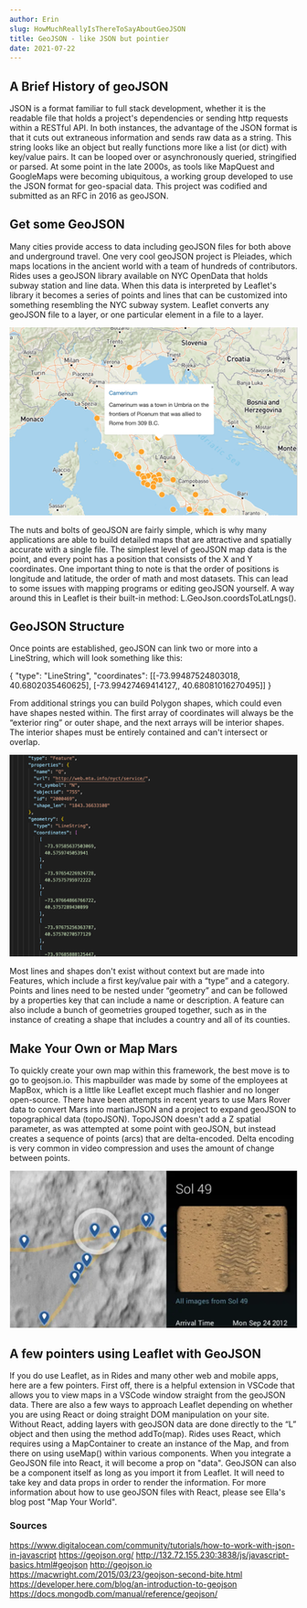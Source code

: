 ```yaml
---
author: Erin 
slug: HowMuchReallyIsThereToSayAboutGeoJSON
title: GeoJSON - like JSON but pointier
date: 2021-07-22
---
```


## A Brief History of geoJSON

JSON is a format familiar to full stack development, whether it is the readable file that holds a project's dependencies or sending http requests within a RESTful API. In both instances, the advantage of the JSON format is that it cuts out extraneous information and sends raw data as a string. This string looks like an object but really functions more like a list (or dict) with key/value pairs. It can be looped over or asynchronously queried, stringified or parsed. At some point in the late 2000s, as tools like MapQuest and GoogleMaps were becoming ubiquitous, a working group developed to use the JSON format for geo-spacial data. This project was codified and submitted as an RFC in 2016 as geoJSON. 

## Get some GeoJSON

Many cities provide access to data including geoJSON files for both above and underground travel. One very cool geoJSON project is Pleiades, which maps locations in the ancient world with a team of hundreds of contributors. Rides uses a geoJSON library available on NYC OpenData that holds subway station and line data. When this data is interpreted by Leaflet's library it becomes a series of points and lines that can be customized into something resembling the NYC subway system. Leaflet converts any geoJSON file to a layer, or one particular element in a file to a layer. 

![Pleiades example](./images/pleiades.png)

The nuts and bolts of geoJSON are fairly simple, which is why many applications are able to build detailed maps that are attractive and spatially accurate with a single file. The simplest level of geoJSON map data is the point, and every point has a position that consists of the X and Y coordinates. One important thing to note is that the order of positions is longitude and latitude, the order of math and most datasets. This can lead to some issues with mapping programs or editing geoJSON yourself. A way around this in Leaflet is their built-in method: L.GeoJson.coordsToLatLngs().

## GeoJSON Structure

Once points are established, geoJSON can link two or more into a LineString, which will look something like this: 

{ "type": "LineString", "coordinates": [[-73.99487524803018, 40.6802035460625], [-73.99427469414127,, 40.68081016270495]] }

From additional strings you can build Polygon shapes, which could even have shapes nested within. The first array of coordinates will always be the “exterior ring” or outer shape, and the next arrays will be interior shapes. The interior shapes must be entirely contained and can't intersect or overlap. 

![GeoJSON example](./images/geoJSONexample.png)

Most lines and shapes don't exist without context but are made into Features, which include a first key/value pair with a “type” and a category. Points and lines need to be nested under “geometry” and can be followed by a properties key that can include a name or description. A feature can also include a bunch of geometries grouped together, such as in the instance of creating a shape that includes a country and all of its counties. 

## Make Your Own or Map Mars

To quickly create your own map within this framework, the best move is to go to geojson.io. This mapbuilder was made by some of the employees at MapBox, which is a little like Leaflet except much flashier and no longer open-source. There have been attempts in recent years to use Mars Rover data to convert Mars into martianJSON and a project to expand geoJSON to topographical data (topoJSON). TopoJSON doesn't add a Z spatial parameter, as was attempted at some point with geoJSON, but instead creates a sequence of points (arcs) that are delta-encoded. Delta encoding is very common in video compression and uses the amount of change between points.

![Mapping Mars example](./images/mappingmars.png)

## A few pointers using Leaflet with GeoJSON

If you do use Leaflet, as in Rides and many other web and mobile apps, here are a few pointers. First off, there is a helpful extension in VSCode that allows you to view maps in a VSCode window straight from the geoJSON data. There are also a few ways to approach Leaflet depending on whether you are using React or doing straight DOM manipulation on your site. Without React, adding layers with geoJSON data are done directly to the “L” object and then using the method addTo(map). Rides uses React, which requires using a MapContainer to create an instance of the Map, and from there on using useMap() within various components. When you integrate a GeoJSON file into React, it will become a prop on "data". GeoJSON can also be a component itself as long as you import it from Leaflet. It will need to take key and data props in order to render the information. For more information about how to use geoJSON files with React, please see Ella's blog post "Map Your World".




### Sources

https://www.digitalocean.com/community/tutorials/how-to-work-with-json-in-javascript
https://geojson.org/
http://132.72.155.230:3838/js/javascript-basics.html#geojson
http://geojson.io
https://macwright.com/2015/03/23/geojson-second-bite.html
https://developer.here.com/blog/an-introduction-to-geojson
https://docs.mongodb.com/manual/reference/geojson/
